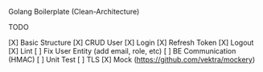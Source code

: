 Golang Boilerplate (Clean-Architecture)

TODO

[X] Basic Structure
[X] CRUD User
[X] Login
[X] Refresh Token
[X] Logout
[X] Lint
[ ] Fix User Entity (add email, role, etc)
[ ] BE Communication (HMAC)
[ ] Unit Test
[ ] TLS
[X] Mock (https://github.com/vektra/mockery)
